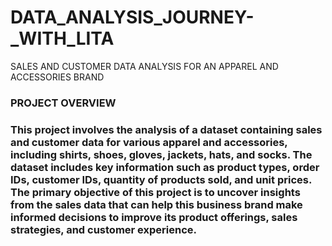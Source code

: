 # DATA_ANALYSIS_JOURNEY-_WITH_LITA
SALES AND CUSTOMER DATA ANALYSIS FOR AN APPAREL AND ACCESSORIES BRAND

### PROJECT OVERVIEW
### This project involves the analysis of a dataset containing sales and customer data for various apparel and accessories, including shirts, shoes, gloves, jackets, hats, and socks. The dataset includes key information such as product types, order IDs, customer IDs, quantity of products sold, and unit prices. The primary objective of this project is to uncover insights from the sales data that can help this business brand make informed decisions to improve its product offerings, sales strategies, and customer experience.
